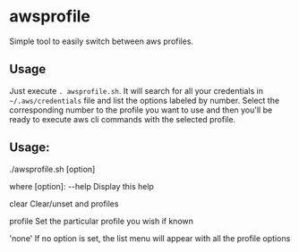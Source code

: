 # awsprofile
Simple tool to easily switch between aws profiles.

## Usage

Just execute `. awsprofile.sh`. It will search for all your credentials in `~/.aws/credentials` file and list the options labeled by number. Select the corresponding number to the profile you want to use and then you'll be ready to execute aws cli commands with the selected profile.

Usage:
------
./awsprofile.sh [option]

where [option]:
  --help
    Display this help
                
  clear
    Clear/unset and profiles
                
  profile
    Set the particular profile you wish if known
                
  'none'
    If no option is set, the list menu will appear with all the profile options

